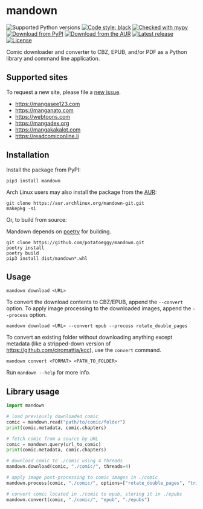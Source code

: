 # mandown

![Supported Python versions](https://img.shields.io/pypi/pyversions/mandown)
[![Code style: black](https://img.shields.io/badge/code%20style-black-000000.svg)](https://github.com/psf/black)
[![Checked with mypy](http://www.mypy-lang.org/static/mypy_badge.svg)](http://mypy-lang.org/)
[![Download from PyPI](https://img.shields.io/pypi/v/mandown)](https://pypi.org/project/mandown)
[![Download from the AUR](https://img.shields.io/aur/version/mandown-git)](https://aur.archlinux.org/packages/mandown-git)
[![Latest release](https://img.shields.io/github/v/release/potatoeggy/mandown?display_name=tag)](https://github.com/potatoeggy/mandown/releases/latest)
[![License](https://img.shields.io/github/license/potatoeggy/mandown)](/LICENSE)

Comic downloader and converter to CBZ, EPUB, and/or PDF as a Python library and command line application.

## Supported sites

To request a new site, please file a [new issue](https://github.com/potatoeggy/mandown/issues/new).

- https://mangasee123.com
- https://manganato.com
- https://webtoons.com
- https://mangadex.org
- https://mangakakalot.com
- https://readcomiconline.li

## Installation

Install the package from PyPI:

```
pip3 install mandown
```

Arch Linux users may also install the package from the [AUR](https://aur.archlinux.org/packages/mandown.git):

```
git clone https://aur.archlinux.org/mandown-git.git
makepkg -si
```

Or, to build from source:

Mandown depends on [poetry](https://github.com/python-poetry/poetry) for building.

```
git clone https://github.com/potatoeggy/mandown.git
poetry install
poetry build
pip3 install dist/mandown*.whl
```

## Usage

```
mandown download <URL>
```

To convert the download contents to CBZ/EPUB, append the `--convert` option. To apply image processing to the downloaded images, append the `--process` option.

```
mandown download <URL> --convert epub --process rotate_double_pages
```

To convert an existing folder without downloading anything except metadata (like a stripped-down version of https://github.com/ciromattia/kcc), use the `convert` command.

```
mandown convert <FORMAT> <PATH_TO_FOLDER>
```

Run `mandown --help` for more info.

## Library usage

```python
import mandown

# load previously downloaded comic
comic = mandown.read("path/to/comic/folder")
print(comic.metadata, comic.chapters)

# fetch comic from a source by URL
comic = mandown.query(url_to_comic)
print(comic.metadata, comic.chapters)

# download comic to ./comic using 4 threads
mandown.download(comic, "./comic/", threads=4)

# apply image post-processing to comic images in ./comic
mandown.process(comic, "./comic/", options=["rotate_double_pages", "trim_borders"])

# convert comic located in ./comic to epub, storing it in ./epubs
mandown.convert(comic, "./comic/", "epub", "./epubs")
```
